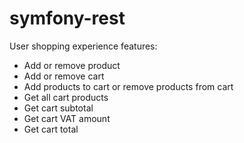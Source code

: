 # symfony-rest

User shopping experience features:
* Add or remove product
* Add or remove cart
* Add products to cart or remove products from cart
* Get all cart products
* Get cart subtotal
* Get cart VAT amount
* Get cart total
